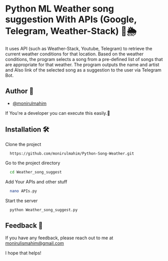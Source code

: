 
# Python ML Weather song suggestion With APIs (Google, Telegram, Weather-Stack) 🎵🌦️


It uses API (such as Weather-Stack, Youtube, Telegram) to retrieve the current weather conditions for that location. Based on the weather conditions, the program selects a song from a pre-defined list of songs that are appropriate for that weather. The program outputs the name and artist and Also link of the selected song as a suggestion to the user via Telegram Bot.

## Author 👤

- [@monirulmahim](https://github.com/monirulmahim)


If You're a developer you can execute this easily.🥹

## Installation 🛠️

Clone the project

```bash
  https://github.com/monirulmahim/Python-Song-Weather.git
```

Go to the project directory

```bash
  cd Weather_song_suggest
```

Add Your APIs and other stuff

```bash
  nano APIs.py
```

Start the server

```bash
  python Weather_song_suggest.py
```


## Feedback 📩

If you have any feedback, please reach out to me at monirulismahim@gmail.com

I hope that helps!

